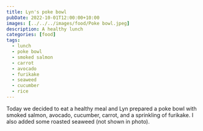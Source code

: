 ```yaml
---
title: Lyn's poke bowl
pubDate: 2022-10-01T12:00:00+10:00
images: [../../../images/food/Poke bowl.jpeg]
description: A healthy lunch
categories: [food]
tags:
  - lunch
  - poke bowl
  - smoked salmon
  - carrot
  - avocado
  - furikake
  - seaweed
  - cucumber
  - rice
---
```


Today we decided to eat a healthy meal and Lyn prepared a poke bowl with smoked
salmon, avocado, cucumber, carrot, and a sprinkling of furikake. I also added
some roasted seaweed (not shown in photo).
